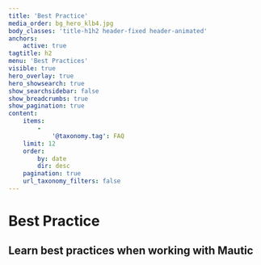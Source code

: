 ```yaml
---
title: 'Best Practice'
media_order: bg_hero_klb4.jpg
body_classes: 'title-h1h2 header-fixed header-animated'
anchors:
    active: true
tagtitle: h2
menu: 'Best Practices'
visible: true
hero_overlay: true
hero_showsearch: true
show_searchsidebar: false
show_breadcrumbs: true
show_pagination: true
content:
    items:
        -
            '@taxonomy.tag': FAQ
    limit: 12
    order:
        by: date
        dir: desc
    pagination: true
    url_taxonomy_filters: false
---
```


# Best Practice
## Learn best practices when working with Mautic
